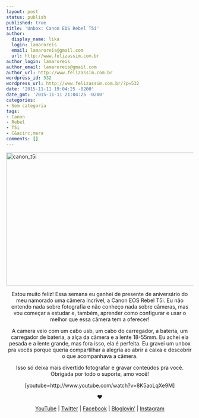 ```yaml
---
layout: post
status: publish
published: true
title: 'Unbox: Canon EOS Rebel T5i'
author:
  display_name: lika
  login: lamaroreis
  email: lamaroreis@gmail.com
  url: http://www.felizassim.com.br
author_login: lamaroreis
author_email: lamaroreis@gmail.com
author_url: http://www.felizassim.com.br
wordpress_id: 532
wordpress_url: http://www.felizassim.com.br/?p=532
date: '2015-11-11 19:04:25 -0200'
date_gmt: '2015-11-11 21:04:25 -0200'
categories:
- Sem categoria
tags:
- Canon
- Rebel
- T5i
- C&acirc;mera
comments: []
---
```

<p><a href="http://www.felizassim.com.br/wp-content/uploads/2015/11/teste.jpg"><img class="aligncenter wp-image-533 size-large" src="http://www.felizassim.com.br/wp-content/uploads/2015/11/teste-1024x573.jpg" alt="canon_t5i" width="640" height="358" /></a></p>
<p style="text-align: center;">Estou muito feliz! Essa semana eu ganhei de presente de anivers&aacute;rio do meu namorado uma c&acirc;mera incr&iacute;vel, a Canon EOS Rebel T5i. Eu n&atilde;o entendo nada sobre fotografia e n&atilde;o conhe&ccedil;o nada sobre c&acirc;meras, mas vou come&ccedil;ar a estudar e, tamb&eacute;m, aprender como configurar e usar o melhor que essa c&acirc;mera tem a oferecer!</p></p>
<p style="text-align: center;">A camera veio com um cabo usb, um cabo do carregador, a bateria, um carregador de bateria, a al&ccedil;a da c&acirc;mera e a lente 18-55mm. Eu achei ela pesada e a lente grande, mas fora isso, ela &eacute; perfeita. Eu gravei um unbox pra voc&ecirc;s porque queria compartilhar a alegria ao abrir a caixa e descobrir o que acompanhava a c&acirc;mera.</p></p>
<p style="text-align: center;">Isso s&oacute; deixa mais divertido fotografar e gravar conte&uacute;dos pra voc&ecirc;. Obrigada por todo o suporte, amo voc&ecirc;!</p></p>
<p style="text-align: center;">[youtube=http://www.youtube.com/watch?v=8K5aoLqXe9M]</p></p>
<p style="text-align: center;"><b>&hearts;</b></p></p>
<p style="text-align: center;"><a href="https://www.youtube.com/channel/UCTk3xkOSzWzf8Ba-wJN8jDA">YouTube</a> | <a href="https://twitter.com/lettiicee">Twitter</a> | <a href="http://www.facebook.com/blogfelizassim">Facebook</a> | <a href="https://www.bloglovin.com/blogs/feliz-assim-14224049">Bloglovin&rsquo;</a> | <a href="http://instagram.com/lettiicee">Instagram</a></p><br />
 </p>
<p> </p>
